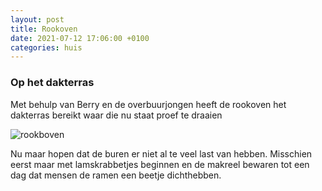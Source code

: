 ```yaml
---
layout: post
title: Rookoven
date: 2021-07-12 17:06:00 +0100
categories: huis
---
```


### Op het dakterras

Met behulp van Berry en de overbuurjongen heeft de rookoven het dakterras bereikt waar die nu staat proef te draaien

![rookboven](https://prisse.nl/assets/rookboven.png)

Nu maar hopen dat de buren er niet al te veel last van hebben. Misschien eerst maar met lamskrabbetjes beginnen en de makreel bewaren tot een dag dat mensen de ramen een beetje dichthebben.
